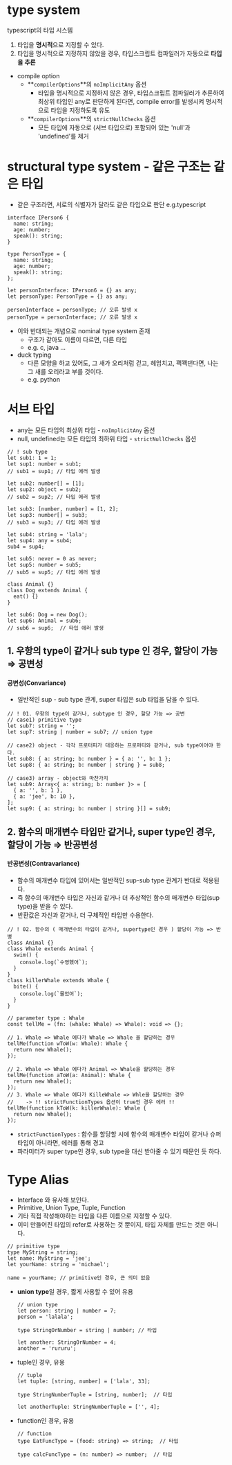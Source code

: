 # <a id="type_system">type system</a>



typescript의 타입 시스템

1. 타입을 **명시적**으로 지정할 수 있다.
2. 타입을 명시적으로 지정하지 않았을 경우, 타입스크립트 컴파일러가 자동으로 **타입을 추론**

- compile option
  - **`compilerOptions`**의 `noImplicitAny` 옵션
      - 타입을 명시적으로 지정하지 않은 경우,  타입스크립트 컴파일러가 추론하여 최상위 타입인 any로 판단하게 된다면, compile error를 발생시켜 명시적으로 타입을 지정하도록 유도
  - **`compilerOptions`**의 `strictNullChecks` 옵션
      - 모든 타입에 자동으로 (서브 타입으로) 포함되어 있는 'null'과 'undefined'를 제거

# structural type system - 같은 구조는 같은 타입

- 같은 구조라면, 서로의 식별자가 달라도 같은 타입으로 판단 e.g.typescript

```tsx
interface IPerson6 {
  name: string;
  age: number;
  speak(): string;
}

type PersonType = {
  name: string;
  age: number;
  speak(): string;
};

let personInterface: IPerson6 = {} as any;
let personType: PersonType = {} as any;

personInterface = personType; // 오류 발생 x
personType = personInterface; // 오류 발생 x
```

- 이와 반대되는 개념으로  nominal type system 존재
    - 구조가 같아도 이름이 다르면, 다른 타입
    - e.g. c, java ...
- duck typing
    - 다른 모양을 하고 있어도, 그 새가 오리처럼 걷고, 헤엄치고, 꽥꽥댄다면, 나는 그 새를 오리라고 부를 것이다.
    - e.g. python

# 서브 타입

- any는 모든 타입의 최상위 타입 - `noImplicitAny` 옵션
- null, undefined는 모든 타입의 최하위 타입 - `strictNullChecks` 옵션

```tsx
// ! sub type
let sub1: 1 = 1;
let sup1: number = sub1;
// sub1 = sup1; // 타입 에러 발생

let sub2: number[] = [1];
let sup2: object = sub2;
// sub2 = sup2; // 타입 에러 발생

let sub3: [number, number] = [1, 2];
let sup3: number[] = sub3;
// sub3 = sup3; // 타입 에러 발생

let sub4: string = 'lala';
let sup4: any = sub4;
sub4 = sup4;

let sub5: never = 0 as never;
let sup5: number = sub5;
// sub5 = sup5; // 타입 에러 발생

class Animal {}
class Dog extends Animal {
  eat() {}
}

let sub6: Dog = new Dog();
let sup6: Animal = sub6;
// sub6 = sup6;  // 타입 에러 발생
```

## 1. 우항의 type이 같거나 sub type 인 경우, 할당이 가능 ⇒ 공변성

#### **공변성(Convariance)**

- 일반적인 sup - sub type 관계, super 타입은 sub 타입을 담을 수 있다.

```tsx
// ! 01. 우항의 type이 같거나, subtype 인 경우, 할당 가능 => 공변
// case1) primitive type
let sub7: string = '';
let sup7: string | number = sub7; // union type

// case2) object - 각각 프로터피가 대응하는 프로퍼티와 같거나, sub type이어야 한다.
let sub8: { a: string; b: number } = { a: '', b: 1 };
let sup8: { a: string; b: number | string } = sub8;

// case3) array - object와 마찬가지
let sub9: Array<{ a: string; b: number }> = [
  { a: '', b: 1 },
  { a: 'jee', b: 10 },
];
let sup9: { a: string; b: number | string }[] = sub9;
```



## 2. 함수의 매개변수 타입만 같거나, super type인 경우, 할당이 가능 ⇒ 반공변성

#### **반공변성(Contravariance)**

- 함수의 매개변수 타입에 있어서는 일반적인 sup-sub type 관계가 반대로 적용된다.
- 즉 함수의 매개변수 타입은 자신과 같거나 더 추상적인 함수의 매개변수 타입(sup type)을 받을 수 있다.
- 반환값은 자신과 같거나, 더 구체적인 타입만 수용한다.

```tsx
// ! 02. 함수의 ( 매개변수의 타입이 같거나, supertype인 경우 ) 할당이 가능 => 반병
class Animal {}
class Whale extends Animal {
  swim() {
    console.log(`수영했어`);
  }
}
class killerWhale extends Whale {
  bite() {
    console.log(`물었어`);
  }
}

// parameter type : Whale
const tellMe = (fn: (whale: Whale) => Whale): void => {};

// 1. Whale => Whale 에다가 Whale => Whale 을 할당하는 경우
tellMe(function wToW(w: Whale): Whale {
  return new Whale();
});

// 2. Whale => Whale 에다가 Animal => Whale을 할당하는 경우
tellMe(function aToW(a: Animal): Whale {
  return new Whale();
});
// 3. Whale => Whale 에다가 KilleWhale => Whle을 할당하는 경우 
//    -> !! strictFunctionTypes 옵션이 true인 경우 에러 !!
tellMe(function kToW(k: killerWhale): Whale {
  return new Whale();
});
```

- `strictFunctionTypes` : 함수를 할당할 시에 함수의 매개변수 타입이 같거나 슈퍼타입이 아니라면, 에러를 통해 경고
- 파라미터가 super type인 경우, sub type을 대신 받아줄 수 있기 때문인 듯 하다.

# Type Alias

- Interface 와 유사해 보인다.
- Primitive, Union Type, Tuple, Function
- 기타 직접 작성해야하는 타입을 다른 이름으로 지정할 수 있다.
- 이미 만들어진 타입의 refer로 사용하는 것 뿐이지, 타입 자체를 만드는 것은 아니다.

```tsx
// primitive type
type MyString = string;
let name: MyString = 'jee';
let yourName: string = 'michael';

name = yourName; // primitive인 경우, 큰 의미 없음

```

- **union type**일 경우, 짧게 사용할 수 있어 유용

    ```tsx
    // union type
    let person: string | number = 7;
    person = 'lalala';

    type StringOrNumber = string | number; // 타입

    let another: StringOrNumber = 4;
    another = 'rururu';
    ```

- tuple인 경우, 유용

    ```tsx
    // tuple
    let tuple: [string, number] = ['lala', 33];

    type StringNumberTuple = [string, number];  // 타입

    let anotherTuple: StringNumberTuple = ['', 4];
    ```

- function인 경우, 유용

    ```tsx
    // function
    type EatFuncType = (food: string) => string;  // 타입 
    
    type calcFuncType = (n: number) => number;  // 타입
    ```